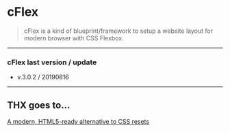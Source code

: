 # cFlex


> cFlex is a kind of blueprint/framework to setup a website layout for modern browser with CSS Flexbox.


- - -

### cFlex last version / update
* v.3.0.2 / 20190816


- - -


## THX goes to&hellip;

[A modern, HTML5-ready alternative to CSS resets](https://github.com/necolas/normalize.css)
